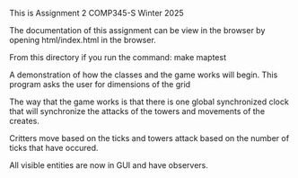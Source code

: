This is Assignment 2 COMP345-S Winter 2025

The documentation of this assignment can be view in the browser by opening html/index.html in the browser.

From this directory if you run the command: make maptest

A demonstration of how the classes and the game works will begin. This program asks the user for dimensions of the grid

The way that the game works is that there is one global synchronized clock that will synchronize the attacks of the towers and movements of the creates.

Critters move based on the ticks and towers attack based on the number of ticks that have occured.


All visible entities are now in GUI and have observers. 

